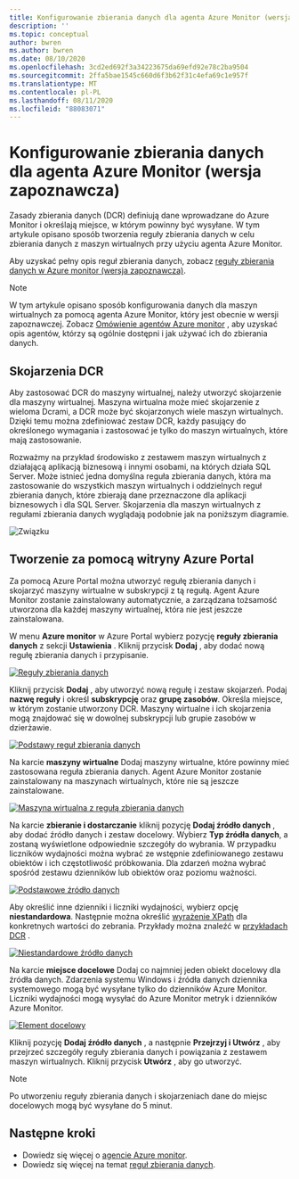 ```yaml
---
title: Konfigurowanie zbierania danych dla agenta Azure Monitor (wersja zapoznawcza)
description: ''
ms.topic: conceptual
author: bwren
ms.author: bwren
ms.date: 08/10/2020
ms.openlocfilehash: 3cd2ed692f3a34223675da69efd92e78c2ba9504
ms.sourcegitcommit: 2ffa5bae1545c660d6f3b62f31c4efa69c1e957f
ms.translationtype: MT
ms.contentlocale: pl-PL
ms.lasthandoff: 08/11/2020
ms.locfileid: "88083071"
---
```

# <a name="configure-data-collection-for-the-azure-monitor-agent-preview"></a>Konfigurowanie zbierania danych dla agenta Azure Monitor (wersja zapoznawcza)
Zasady zbierania danych (DCR) definiują dane wprowadzane do Azure Monitor i określają miejsce, w którym powinny być wysyłane. W tym artykule opisano sposób tworzenia reguły zbierania danych w celu zbierania danych z maszyn wirtualnych przy użyciu agenta Azure Monitor.

Aby uzyskać pełny opis reguł zbierania danych, zobacz [reguły zbierania danych w Azure monitor (wersja zapoznawcza)](data-collection-rule-overview.md).

> [!NOTE]
> W tym artykule opisano sposób konfigurowania danych dla maszyn wirtualnych za pomocą agenta Azure Monitor, który jest obecnie w wersji zapoznawczej. Zobacz [Omówienie agentów Azure monitor](agents-overview.md) , aby uzyskać opis agentów, którzy są ogólnie dostępni i jak używać ich do zbierania danych.


## <a name="dcr-associations"></a>Skojarzenia DCR
Aby zastosować DCR do maszyny wirtualnej, należy utworzyć skojarzenie dla maszyny wirtualnej. Maszyna wirtualna może mieć skojarzenie z wieloma Dcrami, a DCR może być skojarzonych wiele maszyn wirtualnych. Dzięki temu można zdefiniować zestaw DCR, każdy pasujący do określonego wymagania i zastosować je tylko do maszyn wirtualnych, które mają zastosowanie. 

Rozważmy na przykład środowisko z zestawem maszyn wirtualnych z działającą aplikacją biznesową i innymi osobami, na których działa SQL Server. Może istnieć jedna domyślna reguła zbierania danych, która ma zastosowanie do wszystkich maszyn wirtualnych i oddzielnych reguł zbierania danych, które zbierają dane przeznaczone dla aplikacji biznesowych i dla SQL Server. Skojarzenia dla maszyn wirtualnych z regułami zbierania danych wyglądają podobnie jak na poniższym diagramie.

![Związku](media/data-collection-rule-azure-monitor-agent/associations.png)

## <a name="create-using-the-azure-portal"></a>Tworzenie za pomocą witryny Azure Portal
Za pomocą Azure Portal można utworzyć regułę zbierania danych i skojarzyć maszyny wirtualne w subskrypcji z tą regułą. Agent Azure Monitor zostanie zainstalowany automatycznie, a zarządzana tożsamość utworzona dla każdej maszyny wirtualnej, która nie jest jeszcze zainstalowana.

W menu **Azure monitor** w Azure Portal wybierz pozycję **reguły zbierania danych** z sekcji **Ustawienia** . Kliknij przycisk **Dodaj** , aby dodać nową regułę zbierania danych i przypisanie.

[![Reguły zbierania danych](media/azure-monitor-agent/data-collection-rules.png)](media/azure-monitor-agent/data-collection-rules.png#lightbox)

Kliknij przycisk **Dodaj** , aby utworzyć nową regułę i zestaw skojarzeń. Podaj **nazwę reguły** i określ **subskrypcję** oraz **grupę zasobów**. Określa miejsce, w którym zostanie utworzony DCR. Maszyny wirtualne i ich skojarzenia mogą znajdować się w dowolnej subskrypcji lub grupie zasobów w dzierżawie.

[![Podstawy reguł zbierania danych](media/azure-monitor-agent/data-collection-rule-basics.png)](media/azure-monitor-agent/data-collection-rule-basics.png#lightbox)

Na karcie **maszyny wirtualne** Dodaj maszyny wirtualne, które powinny mieć zastosowana reguła zbierania danych. Agent Azure Monitor zostanie zainstalowany na maszynach wirtualnych, które nie są jeszcze zainstalowane.

[![Maszyna wirtualna z regułą zbierania danych](media/azure-monitor-agent/data-collection-rule-virtual-machines.png)](media/azure-monitor-agent/data-collection-rule-virtual-machines.png#lightbox)

Na karcie **zbieranie i dostarczanie** kliknij pozycję **Dodaj źródło danych** , aby dodać źródło danych i zestaw docelowy. Wybierz **Typ źródła danych**, a zostaną wyświetlone odpowiednie szczegóły do wybrania. W przypadku liczników wydajności można wybrać ze wstępnie zdefiniowanego zestawu obiektów i ich częstotliwość próbkowania. Dla zdarzeń można wybrać spośród zestawu dzienników lub obiektów oraz poziomu ważności. 

[![Podstawowe źródło danych](media/azure-monitor-agent/data-collection-rule-data-source-basic.png)](media/azure-monitor-agent/data-collection-rule-data-source-basic.png#lightbox)


Aby określić inne dzienniki i liczniki wydajności, wybierz opcję **niestandardowa**. Następnie można określić [wyrażenie XPath](https://www.w3schools.com/xml/xpath_syntax.asp) dla konkretnych wartości do zebrania. Przykłady można znaleźć w [przykładach DCR](data-collection-rule-overview.md#sample-data-collection-rule) .

[![Niestandardowe źródło danych](media/azure-monitor-agent/data-collection-rule-data-source-custom.png)](media/azure-monitor-agent/data-collection-rule-data-source-custom.png#lightbox)

Na karcie **miejsce docelowe** Dodaj co najmniej jeden obiekt docelowy dla źródła danych. Zdarzenia systemu Windows i źródła danych dziennika systemowego mogą być wysyłane tylko do dzienników Azure Monitor. Liczniki wydajności mogą wysyłać do Azure Monitor metryk i dzienników Azure Monitor.

[![Element docelowy](media/azure-monitor-agent/data-collection-rule-destination.png)](media/azure-monitor-agent/data-collection-rule-destination.png#lightbox)

Kliknij pozycję **Dodaj źródło danych** , a następnie **Przejrzyj i Utwórz** , aby przejrzeć szczegóły reguły zbierania danych i powiązania z zestawem maszyn wirtualnych. Kliknij przycisk **Utwórz** , aby go utworzyć.

> [!NOTE]
> Po utworzeniu reguły zbierania danych i skojarzeniach dane do miejsc docelowych mogą być wysyłane do 5 minut.


## <a name="next-steps"></a>Następne kroki

- Dowiedz się więcej o [agencie Azure monitor](azure-monitor-agent-overview.md).
- Dowiedz się więcej na temat [reguł zbierania danych](data-collection-rule-overview.md).
